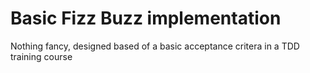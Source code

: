 # Basic Fizz Buzz implementation

Nothing fancy, designed  based of a basic acceptance critera in a TDD training course

